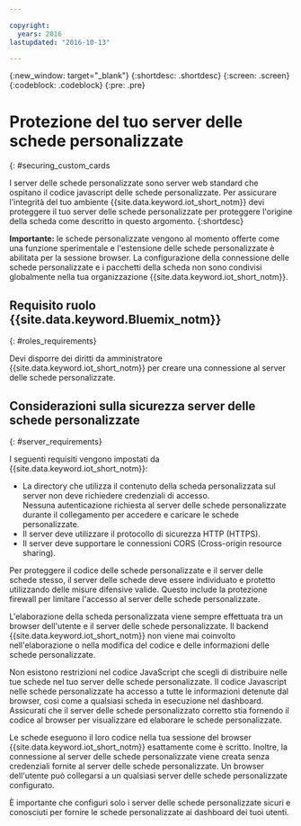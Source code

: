 ```yaml
---

copyright:
  years: 2016
lastupdated: "2016-10-13"

---
```


{:new_window: target="\_blank"}
{:shortdesc: .shortdesc}
{:screen: .screen}
{:codeblock: .codeblock}
{:pre: .pre}

# Protezione del tuo server delle schede personalizzate
{: #securing_custom_cards

I server delle schede personalizzate sono server web standard che ospitano il codice javascript delle schede personalizzate. Per assicurare l'integrità del tuo ambiente {{site.data.keyword.iot_short_notm}} devi proteggere il tuo server delle schede personalizzate per proteggere l'origine della scheda come descritto in questo argomento.
{:shortdesc}

**Importante:** le schede personalizzate vengono al momento offerte come una funzione sperimentale e l'estensione delle schede personalizzate è abilitata per la sessione browser. La configurazione della connessione delle schede personalizzate e i pacchetti della scheda non sono condivisi globalmente nella tua organizzazione {{site.data.keyword.iot_short_notm}}.

## Requisito ruolo {{site.data.keyword.Bluemix_notm}}
{: #roles_requirements}

Devi disporre dei diritti da amministratore {{site.data.keyword.iot_short_notm}} per creare una connessione al server delle schede personalizzate.

## Considerazioni sulla sicurezza server delle schede personalizzate
{: #server_requirements}

I seguenti requisiti vengono impostati da {{site.data.keyword.iot_short_notm}}:
- La directory che utilizza il contenuto della scheda personalizzata sul server non deve richiedere credenziali di accesso.  
Nessuna autenticazione richiesta al server delle schede personalizzate durante il collegamento per accedere e caricare le schede personalizzate.
- Il server deve utilizzare il protocollo di sicurezza HTTP (HTTPS).
- Il server deve supportare le connessioni CORS (Cross-origin resource sharing).  

Per proteggere il codice delle schede personalizzate e il server delle schede stesso, il server delle schede deve essere individuato e protetto utilizzando delle misure difensive valide. Questo include la protezione firewall per limitare l'accesso al server delle schede personalizzate.

L'elaborazione della scheda personalizzata viene sempre effettuata tra un browser dell'utente e il server delle schede personalizzate. Il backend {{site.data.keyword.iot_short_notm}} non viene mai coinvolto nell'elaborazione o nella modifica del codice e delle informazioni delle schede personalizzate.

Non esistono restrizioni nel codice JavaScript che scegli di distribuire nelle tue schede nel tuo server delle schede personalizzate. Il codice Javascript nelle schede personalizzate ha accesso a tutte le informazioni detenute dal browser, così come a qualsiasi scheda in esecuzione nel dashboard.  Assicurati che il server delle schede personalizzato corretto stia fornendo il codice al browser per visualizzare ed elaborare le schede personalizzate.

Le schede eseguono il loro codice nella tua sessione del browser {{site.data.keyword.iot_short_notm}} esattamente come è scritto. Inoltre, la connessione al server delle schede personalizzate viene creata senza credenziali fornite al server delle schede personalizzate. Un browser dell'utente può collegarsi a un qualsiasi server delle schede personalizzate configurato.

È importante che configuri solo i server delle schede personalizzate sicuri e conosciuti per fornire le schede personalizzate ai dashboard dei tuoi utenti.   
